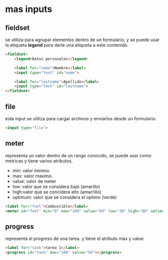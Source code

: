 # mas inputs

## fieldset
se utiliza para agrupar elementos dentro de un formulario, y se puede usar la etiqueta **legend** para darle una etiqueta a este contenido.

```HTML
<fieldset>
    <legend>Datos personales</legend>

    <label for="name">Nombre</label>
    <input type="text" id="name">

    <label for="lastname">Apellido</label>
    <input type="text" id="lastname">
</fieldset>
```

## file 
este input se utiliza para cargar archivos y enviarlos desde un formulario.

```HTML
<input type="file">
```

## meter 
representa un valor dentro de un rango conocido, se puede usar como metricas y tiene varios atributos.

+ min: valor minimo.
+ max: valor maximo.
+ value: valor de meter
+ low: valor que se considera bajo (amarillo)
+ high:valor que se concidera alto (amarrillo)
+ optimum: valor que se considera el optimo (verde) 

```HTML
<label for="fuel">Combustible</label>
<meter id="fuel" min="0" max="100" value="60" low="30" high="80" optimum="50"></meter>
```

## progress
representa el progreso de una tarea. y tiene el atributo max y value

```HTML
<label for="task">tarea 1</label>
<progress id="task" max="100" value="50"></progress>
```